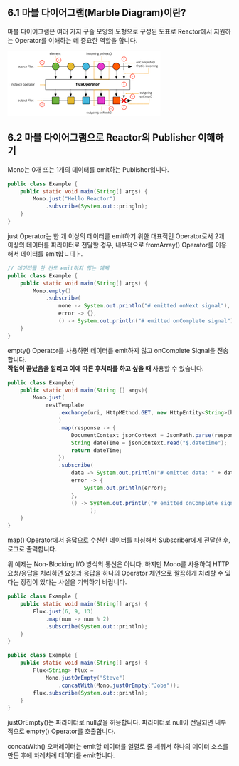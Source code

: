 ## 6.1 마블 다이어그램(Marble Diagram)이란?
마블 다이어그램은 여러 가지 구슬 모양의 도형으로 구성된 도표로 Reactor에서 지원하는 Operator를 이해하는 데 중요한 역할을 합니다.

![img.png](images/마블%20다이어그램%20구성.png)

## 6.2 마블 다이어그램으로 Reactor의 Publisher 이해하기
Mono는 0개 또는 1개의 데이터를 emit하는 Publisher입니다.
```java
public class Example {
    public static void main(String[] args) {
        Mono.just("Hello Reactor")
            .subscribe(System.out::pringln);
    }
}
```
just Operator는 한 개 이상의 데이터를 emit하기 위한 대표적인 Operator로서 2개 이상의 데이터를 파라미터로 전달할 경우, 
내부적으로 fromArray() Operator를 이용해서 데이터를 emit합ㄴ디ㅏ.

```java
// 데이터를 한 건도 emit하지 않는 예제
public class Example {
    public static void main(String[] args) {
        Mono.empty()
            .subscribe(
                none -> System.out.println("# emitted onNext signal"),
                error -> {},
                () -> System.out.println("# emitted onComplete signal"));
    }
}
```
empty() Operator를 사용하면 데이터를 emit하지 않고 onComplete Signal을 전송합니다.  
**작업이 끝났음을 알리고 이에 따른 후처리를 하고 싶을 때** 사용할 수 있습니다.
```java
public class Example{
    public static void main(String [] args){
        Mono.just(
            restTemplate
                .exchange(uri, HttpMEthod.GET, new HttpEntity<String>(headers), String.class)
                )
                .map(response -> {
                    DocumentContext jsonContext = JsonPath.parse(response.getBody());
                    String dateTIme = jsonContext.read("$.datetime");
                    return dateTime;
                })
                .subscribe(
                    data -> System.out.println("# emitted data: " + data),
                    error -> {
                        System.out.println(error);
                    },
                    () -> System.out.println("# emitted onComplete signal")    
                          );
    }
}
```
map() Operator에서 응답으로 수신한 데이터를 파싱해서 Subscriber에게 전달한 후, 로그로 출력합니다.

위 예제는 Non-Blocking I/O 방식의 통신은 아니다.
하지만 Mono를 사용하여 HTTP 요청/응답을 처리하면 요청과 응답을 하나의 Operator 체인으로 깔끔하게 처리할 수 있다는 장점이 있다는 사실을 기억하기 바랍니다.

```java
public class Example {
    public static void main(String[] args) {
        Flux.just(6, 9, 13)
            .map(num -> num % 2)
            .subscribe(System.out::println);
    }
}
```

```java
public class Example {
    public static void main(String[] args) {
        Flux<String> flux =
            Mono.justOrEmpty("Steve")
                .concatWith(Mono.justOrEmpty("Jobs"));
        flux.subscribe(System.out::println);
    }
}
```
justOrEmpty()는 파라미터로 null값을 허용합니다. 
파라미터로 null이 전달되면 내부적으로 empty() Operator를 호출합니다.

concatWith() 오퍼레이터는 emit할 데이터를 일렬로 줄 세워서 하나의 데이터 소스를 만든 후에 차례차례 데이터를 emit합니다.
